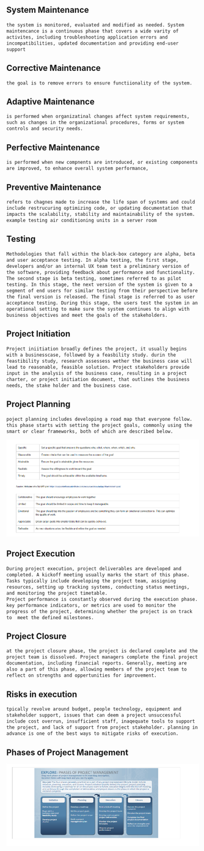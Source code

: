 ## System Maintenance
    the system is monitored, evaluated and modified as needed. System maintencance is a continuous phase that covers a wide varity of activites, including troubleshooting application errors and incompatibilities, updated documentation and providing end-user support

## Corrective Maintenance
    the goal is to remove errors to ensure functiionality of the system.

## Adaptive Maintenance
    is performed when organizatinal changes affect system requirements, such as changes in the organizational procedures, forms or system controls and security needs. 

## Perfective Maintenance 
    is performed when new compnents are introduced, or existing components are improved, to enhance overall system performance, 

## Preventive Maintenance
    refers to chagnes made to increase the life span of systems and could include restrucuring optimizing code, or updating documentation that impacts the scalability, stability and maintainability of the system.  example testing air conditioning units in a server room 

## Testing
    Methodologies that fall within the black-box category are alpha, beta and user acceptance testing. In alpha testing, the first stage, developers and/or an internal UX team test a preliminary version of the software, providing feedback about performance and functionality. The second stage is beta testing, sometimes referred to as pilot testing. In this stage, the next version of the system is given to a segment of end users for similar testing from their perspective before the final version is released. The final stage is referred to as user acceptance testing. During this stage, the users test the system in an operational setting to make sure the system continues to align with business objectives and meet the goals of the stakeholders.

## Project Initiation
    Project iniitiation broadly defines the project, it usually begins with a businesscase, followed by a feasbility study. durin the feastibility study, research assessess wether the business case will lead to reasonable, feasible solution. Project stakeholders provide input in the analysis of the business case, resulting in a project charter, or project initiation document, that outlines the business needs, the stake holder and the business case. 

## Project Planning
    poject planning includes developing a road map that everyone follow. this phase starts with setting the project goals, commonly using the smart or clear frameworks, both of which are described below. 
![alt text](Smart&Clear_Goals.png "screnshot")

##  Project Execution 
    During project execution, project deliverables are developed and completed. A kickoff meeting usually marks the start of this phase. Tasks typically include developing the project team, assigning resources, setting up tracking systems, conducting status meetings, and monitoring the project timetable.
    Project performance is constantly observed during the execution phase. key performance indicators, or metrics are used to monitor the progress of the project, determining whether the project is on track to  meet the defined milestones. 

## Project Closure
    at the project closure phase, the project is declared complete and the project team is dissolved. Project managers complete the final project documentation, including financial reports. Generally, meeting are also a part of this phase, allowing members of the project team to reflect on strengths and oppertunities for improvement. 

## Risks in execution 
    tpically revolve around budget, people technology, equipment and stakeholder support, issues that can deem a project unsuccessful include cost overrun, insufficient staff, inaqequate tools to support the project, and lack of support from project stakeholder. planning in advance is one of the best ways to mitigate risks of execution. 

## Phases of Project Management
![alt text](PhasesOfPM.png "screenshot")
